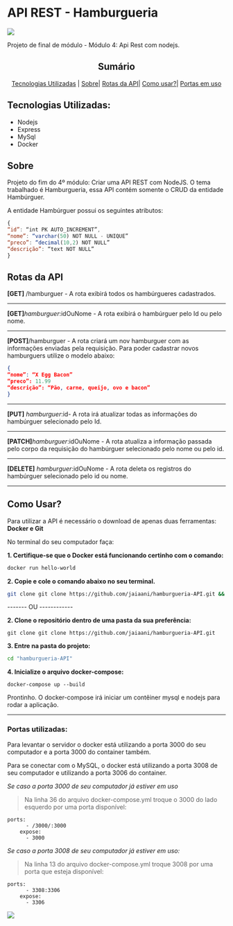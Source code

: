# API REST - Hamburgueria 
![](./readme/burguers.gif)

Projeto de final de módulo - Módulo 4: 
Api Rest com nodejs.

<div align="center"/>

## 				Sumário
[Tecnologias Utilizadas](#tecnologia) | [Sobre](#sobre)|  [Rotas da API](#rotas)|  [Como usar?](howTo)| [Portas em uso](#portas)

</div>

<div id='tecnologias'/>

## Tecnologias Utilizadas: 

* Nodejs 
* Express
* MySql
* Docker

<div id='sobre'/>

## Sobre 

Projeto do fim do 4º módulo: Criar uma API REST com NodeJS.
O tema trabalhado é Hamburgueria, essa API contém somente o CRUD da entidade Hambúrguer.

A entidade Hambúrguer possui os seguintes atributos:

```javascript
{
“id”: “int PK AUTO_INCREMENT”,
“nome”: “varchar(50) NOT NULL - UNIQUE”
“preco”: “decimal(10,2) NOT NULL”
“descrição”: “text NOT NULL”
}
```


<div id='rotas'/>

## Rotas da API

**[GET]** /hamburguer - A rota exibirá todos os hambúrgueres cadastrados.
- - - -
**[GET]**_hamburguer_:idOuNome - A rota exibirá o hambúrguer pelo Id ou pelo nome. 
- - - -
**[POST]**/hamburguer - A rota criará um nov hamburguer com as informações enviadas pela requisição. 
Para poder cadastrar novos hamburguers utilize o modelo abaixo: 
```json
{
“nome”: “X Egg Bacon”
“preco”: 11.99
“descrição”: “Pão, carne, queijo, ovo e bacon”
}

```
- - - -
**[PUT]** _hamburguer_:id- A rota irá atualizar todas as informações do hambúrguer selecionado pelo Id.
- - - -
**[PATCH]**_hamburguer_:idOuNome - A rota atualiza a informação passada pelo corpo da requisição do hambúrguer selecionado pelo nome ou pelo id. 
- - - -
**[DELETE]** _hamburguer_:idOuNome - A rota deleta os registros do hambúrguer selecionado pelo id ou nome.
- - - -

<div id='howTo'>
  
## Como Usar?  
  
Para utilizar a API é necessário o download de apenas duas ferramentas: **Docker e Git**

No terminal do seu computador faça: 

**1. Certifique-se que o Docker está funcionando certinho com o comando:** 
```bash
docker run hello-world

```
**2. Copie e cole o comando abaixo no seu terminal.**
```bash
git clone git clone https://github.com/jaiaani/hamburgueria-API.git && cd "hamburgueria-API" && docker-compose up --build
```
 ------- OU ------------
  
**2. Clone o repositório dentro de uma pasta da sua preferência:**
```git
git clone git clone https://github.com/jaiaani/hamburgueria-API.git 
```

**3. Entre na pasta do projeto:**
```bash
cd "hamburgueria-API"
```

**4. Inicialize o arquivo docker-compose:**
```docker
docker-compose up --build
```

Prontinho. O docker-compose irá iniciar um contêiner mysql e nodejs para rodar a aplicação.
- - - -
  <div id='portas'/>
  
### Portas utilizadas:
  
Para levantar o servidor o docker está utilizando a porta 3000 do seu computador e a porta 3000 do container também.

Para se conectar com o MySQL, o docker está utilizando a porta 3008 de seu computador e utilizando a porta 3006 do container.

*Se caso a porta 3000 de seu computador já estiver em uso* 

> Na linha 36 do arquivo docker-compose.yml troque o 3000 do lado esquerdo por uma porta disponível:  
```docker
ports:
      - /3000/:3000
    expose:
      - 3000
```

*Se caso a porta 3008 de seu computador já estiver em uso:*
  
> Na linha 13 do arquivo docker-compose.yml troque 3008 por uma porta que esteja disponível:   
```docker 
ports:
      - 3308:3306
    expose:
      - 3306
```

![](./readme/burguer-dance.gif)
